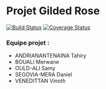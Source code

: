 # Projet Gilded Rose 

[![Build Status](https://travis-ci.org/ryhita/gilded-rose.png?branch=master)](https://travis-ci.org/ryhita/gilded-rose) [![Coverage Status](https://coveralls.io/repos/github/ryhita/gilded-rose/badge.png?branch=master)](https://coveralls.io/github/ryhita/gilded-rose?branch=master)


### Equipe projet : 
- ANDRIANANTENAINA Tahiry
- BOUALI Merwane
- OULD-ALI Samy
- SEGOVIA-MERA Daniel
- VENEDITTAN Vinoth
